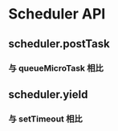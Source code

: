 # Scheduler API

## scheduler.postTask

### 与 queueMicroTask 相比

## scheduler.yield

### 与 setTimeout 相比